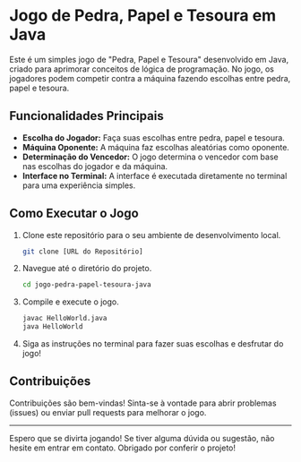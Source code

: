 # Jogo de Pedra, Papel e Tesoura em Java

Este é um simples jogo de "Pedra, Papel e Tesoura" desenvolvido em Java, criado para aprimorar conceitos de lógica de programação. No jogo, os jogadores podem competir contra a máquina fazendo escolhas entre pedra, papel e tesoura.

## Funcionalidades Principais

- **Escolha do Jogador:** Faça suas escolhas entre pedra, papel e tesoura.
- **Máquina Oponente:** A máquina faz escolhas aleatórias como oponente.
- **Determinação do Vencedor:** O jogo determina o vencedor com base nas escolhas do jogador e da máquina.
- **Interface no Terminal:** A interface é executada diretamente no terminal para uma experiência simples.

## Como Executar o Jogo

1. Clone este repositório para o seu ambiente de desenvolvimento local.
    ```bash
    git clone [URL do Repositório]
    ```

2. Navegue até o diretório do projeto.
    ```bash
    cd jogo-pedra-papel-tesoura-java
    ```

3. Compile e execute o jogo.
    ```bash
    javac HelloWorld.java
    java HelloWorld
    ```

4. Siga as instruções no terminal para fazer suas escolhas e desfrutar do jogo!

## Contribuições

Contribuições são bem-vindas! Sinta-se à vontade para abrir problemas (issues) ou enviar pull requests para melhorar o jogo.

---

Espero que se divirta jogando! Se tiver alguma dúvida ou sugestão, não hesite em entrar em contato. Obrigado por conferir o projeto!
